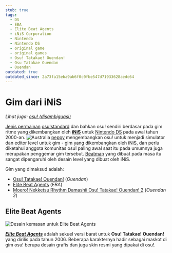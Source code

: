 ```yaml
---
stub: true
tags:
  - DS
  - EBA
  - Elite Beat Agents
  - iNiS Corporation
  - Nintendo
  - Nintendo DS
  - original game
  - original games
  - Osu! Tatakae! Ouendan!
  - Osu Tatakae Ouendan
  - Ouendan
outdated: true
outdated_since: 2a73fa15eba9ab6f0c0fbe547d71933628aedc64
---
```


# Gim dari iNiS

*Lihat juga: [osu! (disambiguasi)](/wiki/Disambiguation/osu!)*

[Jenis permainan](/wiki/Game_mode) [osu!standard](/wiki/Game_mode/osu!) dan bahkan osu! sendiri berdasar pada gim ritme yang dikembangkan oleh **[iNiS](https://en.wikipedia.org/wiki/INiS "iNiS di Wikipedia")** untuk [Nintendo DS](https://id.wikipedia.org/wiki/Nintendo_DS "Nintendo DS di Wikipedia") pada awal tahun 2000-an. ![][flag_AU] [peppy](https://osu.ppy.sh/users/2) mengembangkan osu! untuk menjadi simulator dan editor level untuk gim - gim yang dikembangkan oleh iNiS, dan perlu diketahui anggota komunitas osu! paling awal saat itu pada umumnya juga merupakan penggemar gim tersebut. [Beatmap](/wiki/Beatmap) yang dibuat pada masa itu sangat dipengaruhi oleh desain level yang dibuat oleh iNiS.

Gim yang dimaksud adalah:

- [Osu! Tatakae! Ouendan!](https://en.wikipedia.org/wiki/Osu!_Tatakae!_Ouendan "Osu! Tatakae! Ouendan di Wikipedia") (*Ouendan*)
- [Elite Beat Agents](#elite-beat-agents) (*EBA*)
- [Moero! Nekketsu Rhythm Damashii Osu! Tatakae! Ouendan! 2](https://en.wikipedia.org/wiki/Moero!_Nekketsu_Rhythm_Damashii_Osu!_Tatakae!_Ouendan_2 "Moero! Nekketsu Rhythm Damashii Osu! Tatakae! Ouendan 2 di Wikipedia") (*Ouendan 2*)

## Elite Beat Agents

![](img/Elite-Beat-Agents.jpg "Desain kemasan untuk Elite Beat Agents")

***[Elite Beat Agents](https://en.wikipedia.org/wiki/Elite_Beat_Agents "Elite Beat Agents di Wikipedia")*** adalah sekuel versi barat untuk **Osu! Tatakae! Ouendan!** yang dirilis pada tahun 2006. Beberapa karakternya hadir sebagai maskot di gim osu! berupa desain grafis dan juga skin resmi yang dipakai di osu!.

[flag_AU]: /wiki/shared/flag/AU.gif "Australia"
